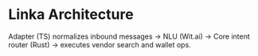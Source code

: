# Linka Architecture
Adapter (TS) normalizes inbound messages → NLU (Wit.ai) → Core intent router (Rust) → executes vendor search and wallet ops.

